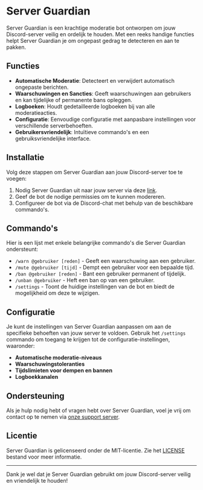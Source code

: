 # Server Guardian

Server Guardian is een krachtige moderatie bot ontworpen om jouw Discord-server veilig en ordelijk te houden. Met een reeks handige functies helpt Server Guardian je om ongepast gedrag te detecteren en aan te pakken.

## Functies

- **Automatische Moderatie**: Detecteert en verwijdert automatisch ongepaste berichten.
- **Waarschuwingen en Sancties**: Geeft waarschuwingen aan gebruikers en kan tijdelijke of permanente bans opleggen.
- **Logboeken**: Houdt gedetailleerde logboeken bij van alle moderatieacties.
- **Configuratie**: Eenvoudige configuratie met aanpasbare instellingen voor verschillende serverbehoeften.
- **Gebruikersvriendelijk**: Intuïtieve commando's en een gebruiksvriendelijke interface.

## Installatie

Volg deze stappen om Server Guardian aan jouw Discord-server toe te voegen:

1. Nodig Server Guardian uit naar jouw server via deze [link](https://discord.com/oauth2/authorize?client_id=YOUR_CLIENT_ID&scope=bot&permissions=YOUR_PERMISSIONS).
2. Geef de bot de nodige permissies om te kunnen modereren.
3. Configureer de bot via de Discord-chat met behulp van de beschikbare commando's.

## Commando's

Hier is een lijst met enkele belangrijke commando's die Server Guardian ondersteunt:

- `/warn @gebruiker [reden]` - Geeft een waarschuwing aan een gebruiker.
- `/mute @gebruiker [tijd]` - Dempt een gebruiker voor een bepaalde tijd.
- `/ban @gebruiker [reden]` - Bant een gebruiker permanent of tijdelijk.
- `/unban @gebruiker` - Heft een ban op van een gebruiker.
- `/settings` - Toont de huidige instellingen van de bot en biedt de mogelijkheid om deze te wijzigen.

## Configuratie

Je kunt de instellingen van Server Guardian aanpassen om aan de specifieke behoeften van jouw server te voldoen. Gebruik het `/settings` commando om toegang te krijgen tot de configuratie-instellingen, waaronder:

- **Automatische moderatie-niveaus**
- **Waarschuwingstoleranties**
- **Tijdslimieten voor dempen en bannen**
- **Logboekkanalen**

## Ondersteuning

Als je hulp nodig hebt of vragen hebt over Server Guardian, voel je vrij om contact op te nemen via [onze support server](https://discord.com/invite/Uft4wurJur).

## Licentie

Server Guardian is gelicenseerd onder de MIT-licentie. Zie het [LICENSE](LICENSE) bestand voor meer informatie.

---

Dank je wel dat je Server Guardian gebruikt om jouw Discord-server veilig en vriendelijk te houden!
